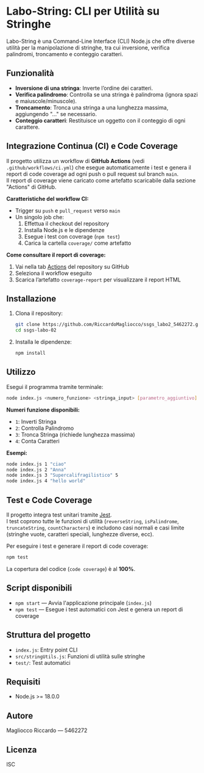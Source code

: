 # Labo-String: CLI per Utilità su Stringhe

Labo-String è una Command-Line Interface (CLI) Node.js che offre diverse utilità per la manipolazione di stringhe, tra cui inversione, verifica palindromi, troncamento e conteggio caratteri.

## Funzionalità

- **Inversione di una stringa**: Inverte l’ordine dei caratteri.
- **Verifica palindromo**: Controlla se una stringa è palindroma (ignora spazi e maiuscole/minuscole).
- **Troncamento**: Tronca una stringa a una lunghezza massima, aggiungendo "..." se necessario.
- **Conteggio caratteri**: Restituisce un oggetto con il conteggio di ogni carattere.

## Integrazione Continua (CI) e Code Coverage

Il progetto utilizza un workflow di **GitHub Actions** (vedi `.github/workflows/ci.yml`) che esegue automaticamente i test e genera il report di code coverage ad ogni push o pull request sul branch `main`.  
Il report di coverage viene caricato come artefatto scaricabile dalla sezione "Actions" di GitHub.

**Caratteristiche del workflow CI:**
- Trigger su `push` e `pull_request` verso `main`
- Un singolo job che:
  1. Effettua il checkout del repository
  2. Installa Node.js e le dipendenze
  3. Esegue i test con coverage (`npm test`)
  4. Carica la cartella `coverage/` come artefatto

**Come consultare il report di coverage:**
1. Vai nella tab [Actions](../../actions) del repository su GitHub
2. Seleziona il workflow eseguito
3. Scarica l’artefatto `coverage-report` per visualizzare il report HTML

## Installazione

1. Clona il repository:
   ```sh
   git clone https://github.com/RiccardoMagliocco/ssgs_labo2_5462272.git
   cd ssgs-labo-02
   ```
2. Installa le dipendenze:
   ```sh
   npm install
   ```

## Utilizzo

Esegui il programma tramite terminale:

```sh
node index.js <numero_funzione> <stringa_input> [parametro_aggiuntivo]
```

**Numeri funzione disponibili:**
- `1`: Inverti Stringa
- `2`: Controlla Palindromo
- `3`: Tronca Stringa (richiede lunghezza massima)
- `4`: Conta Caratteri

**Esempi:**
```sh
node index.js 1 "ciao"
node index.js 2 "Anna"
node index.js 3 "Supercalifragilistico" 5
node index.js 4 "hello world"
```

## Test e Code Coverage

Il progetto integra test unitari tramite [Jest](https://jestjs.io/).  
I test coprono tutte le funzioni di utilità (`reverseString`, `isPalindrome`, `truncateString`, `countCharacters`) e includono casi normali e casi limite (stringhe vuote, caratteri speciali, lunghezze diverse, ecc).

Per eseguire i test e generare il report di code coverage:
```sh
npm test
```
La copertura del codice (`code coverage`) è al **100%**.

## Script disponibili

- `npm start` — Avvia l'applicazione principale (`index.js`)
- `npm test` — Esegue i test automatici con Jest e genera un report di coverage

## Struttura del progetto

- `index.js`: Entry point CLI
- `src/stringUtils.js`: Funzioni di utilità sulle stringhe
- `test/`: Test automatici

## Requisiti

- Node.js >= 18.0.0

## Autore

Magliocco Riccardo — 5462272

## Licenza

ISC